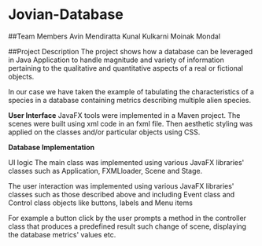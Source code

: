 # Jovian-Database

##Team Members
Avin Mendiratta
Kunal Kulkarni
Moinak Mondal

##Project Description
The project shows how a database can be leveraged in Java Application to handle magnitude and variety of information pertaining to the qualitative and quantitative  aspects of a real or fictional objects.

In our case we have taken the example of tabulating the characteristics of a species in a database containing metrics describing multiple alien species.

**User Interface**
JavaFX tools were implemented in a Maven project. The scenes were built using xml code in an fxml file.
Then aesthetic styling was applied on the classes and/or particular objects using CSS.

**Database Implementation**

UI logic
The main class was implemented using various JavaFX libraries' classes such as Application, FXMLloader, Scene and Stage.

The user interaction was implemented using various JavaFX libraries' classes such as those described above and including Event class and Control class objects like buttons, labels and Menu items

For example a button click by the user prompts a method in the controller class that produces a predefined result such change of scene, displaying the database metrics' values etc.
